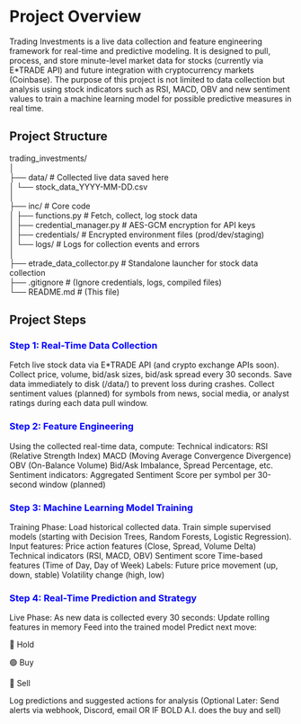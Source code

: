 # Project Overview
Trading Investments is a live data collection and feature engineering framework for real-time and predictive modeling.
It is designed to pull, process, and store minute-level market data for stocks (currently via E*TRADE API) and future integration with cryptocurrency markets (Coinbase).
The purpose of this project is not limited to data collection but analysis using stock indicators such as RSI, MACD, OBV and new sentiment values to train a machine learning
model for possible predictive measures in real time.

## Project Structure
trading_investments/</br>
│</br>
├── data/                           # Collected live data saved here</br>
│   └── stock_data_YYYY-MM-DD.csv</br>
│</br>
├── inc/                            # Core code</br>
│   ├── functions.py                # Fetch, collect, log stock data</br>
│   ├── credential_manager.py       # AES-GCM encryption for API keys</br>
│   ├── credentials/                # Encrypted environment files (prod/dev/staging)</br>
│   └── logs/                       # Logs for collection events and errors</br>
│</br>
├── etrade_data_collector.py        # Standalone launcher for stock data collection</br>
├── .gitignore                      # (Ignore credentials, logs, compiled files)</br>
└── README.md                       # (This file)</br>

## Project Steps
<h3 style="color:blue;">Step 1: Real-Time Data Collection</h3>
Fetch live stock data via E*TRADE API (and crypto exchange APIs soon).
Collect price, volume, bid/ask sizes, bid/ask spread every 30 seconds.
Save data immediately to disk (/data/) to prevent loss during crashes.
Collect sentiment values (planned) for symbols from news, social media, or analyst ratings during each data pull window.

<h3 style="color:blue;">Step 2: Feature Engineering</h3>
Using the collected real-time data, compute:
Technical indicators:
RSI (Relative Strength Index)
MACD (Moving Average Convergence Divergence)
OBV (On-Balance Volume)
Bid/Ask Imbalance, Spread Percentage, etc.
Sentiment indicators:
Aggregated Sentiment Score per symbol per 30-second window (planned)

<h3 style="color:blue;">Step 3: Machine Learning Model Training</h3>
Training Phase:
Load historical collected data.
Train simple supervised models (starting with Decision Trees, Random Forests, Logistic Regression).
Input features:
Price action features (Close, Spread, Volume Delta)
Technical indicators (RSI, MACD, OBV)
Sentiment score
Time-based features (Time of Day, Day of Week)
Labels:
Future price movement (up, down, stable)
Volatility change (high, low)

<h3 style="color:blue;">Step 4: Real-Time Prediction and Strategy</h3>
Live Phase:
As new data is collected every 30 seconds:
Update rolling features in memory
Feed into the trained model
Predict next move:

🔵 Hold

🟢 Buy

🔴 Sell

Log predictions and suggested actions for analysis
(Optional Later: Send alerts via webhook, Discord, email OR IF BOLD A.I. does the buy and sell)